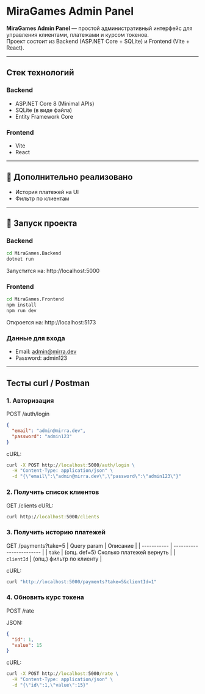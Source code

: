 # MiraGames Admin Panel

**MiraGames Admin Panel** — простой административный интерфейс для управления клиентами, платежами и курсом токенов.  
Проект состоит из Backend (ASP.NET Core + SQLite) и Frontend (Vite + React).

---

## Стек технологий

### Backend
- ASP.NET Core 8 (Minimal APIs)
- SQLite (в виде файла)
- Entity Framework Core

### Frontend
- Vite
- React

---

## 🎁 Дополнительно реализовано
- История платежей на UI
- Фильтр по клиентам

---

## 🚀 Запуск проекта

### Backend

```cmd
cd MiraGames.Backend
dotnet run
```
Запустится на: http://localhost:5000

### Frontend

```cmd
cd MiraGames.Frontend
npm install
npm run dev
```
Откроется на: http://localhost:5173

### Данные для входа
- Email:    admin@mirra.dev  
- Password: admin123

---
## Тесты curl / Postman
### 1. Авторизация
POST /auth/login
```json
{
  "email": "admin@mirra.dev",
  "password": "admin123"
}
```
cURL:
```cmd
curl -X POST http://localhost:5000/auth/login \
  -H "Content-Type: application/json" \
  -d "{\"email\":\"admin@mirra.dev\",\"password\":\"admin123\"}"
```
### 2. Получить список клиентов
GET /clients
cURL:
```cmd
curl http://localhost:5000/clients
```

### 3. Получить историю платежей
GET /payments?take=5
| Query param | Описание                 |
| ----------- | ------------------------ |
| `take`      | (опц. def=5) Сколько платежей вернуть |
| `clientId`  | (опц.) фильтр по клиенту |

cURL:
```cmd
curl "http://localhost:5000/payments?take=5&clientId=1"
```
### 4. Обновить курс токена
POST /rate

JSON:
```json
{
  "id": 1,
  "value": 15
}
```

cURL:
```cmd
curl -X POST http://localhost:5000/rate \
  -H "Content-Type: application/json" \
  -d "{\"id\":1,\"value\":15}"
```
